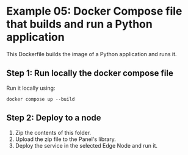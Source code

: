 # Example 05: Docker Compose file that builds and run a Python application

This Dockerfile builds the image of a Python application and runs it.

## Step 1: Run locally the docker compose file

Run it locally using:

``` docker compose up --build ```

## Step 2: Deploy to a node

1. Zip the contents of this folder.
2. Upload the zip file to the Panel's library.
3. Deploy the service in the selected Edge Node and run it.